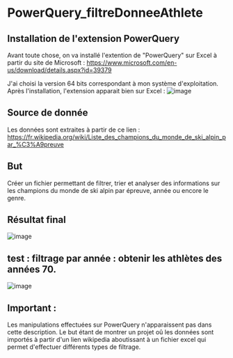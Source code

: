 # PowerQuery_filtreDonneeAthlete

## Installation de l'extension PowerQuery 
Avant toute chose, on va installé l'extention de "PowerQuery" sur Excel à partir du site de Microsoft : https://www.microsoft.com/en-us/download/details.aspx?id=39379

J'ai choisi la version 64 bits correspondant à mon système d'exploitation.
Après l'installation, l'extension apparait bien sur Excel :
![image](https://github.com/user-attachments/assets/94ac04bc-823f-4562-880d-ea48c65acfe5)

## Source de donnée
Les données sont extraites à partir de ce lien :
https://fr.wikipedia.org/wiki/Liste_des_champions_du_monde_de_ski_alpin_par_%C3%A9preuve

## But
Créer un fichier permettant de filtrer, trier et analyser des informations sur les champions du monde de ski alpin par épreuve, année ou encore le genre.

## Résultat final
![image](https://github.com/user-attachments/assets/5c2e0187-c9e5-462d-b91e-c69b008a9a3e)

## test : filtrage par année : obtenir les athlètes des années 70.
![image](https://github.com/user-attachments/assets/33054c73-114d-4d67-90aa-62fcdb25c540)

## Important : 
Les manipulations effectuées sur PowerQuery n'apparaissent pas dans cette description.
Le but étant de montrer un projet oû les données sont importés à partir d'un lien wikipedia aboutissant à un fichier excel qui permet d'effectuer différents types de filtrage. 


